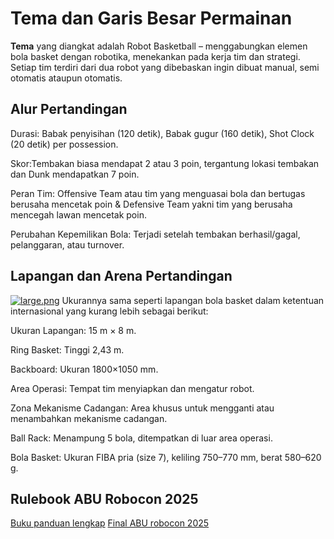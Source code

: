 # Tema dan Garis Besar Permainan
**Tema** yang diangkat adalah Robot Basketball – menggabungkan elemen bola basket dengan robotika, menekankan pada kerja tim dan strategi. Setiap tim terdiri dari dua robot yang dibebaskan ingin dibuat manual, semi otomatis ataupun otomatis. 


## Alur Pertandingan
Durasi: Babak penyisihan (120 detik), Babak gugur (160 detik), Shot Clock (20 detik) per possession.

Skor:Tembakan biasa mendapat 2 atau 3 poin, tergantung lokasi tembakan dan Dunk mendapatkan 7 poin.

Peran Tim: Offensive Team atau tim yang menguasai bola dan bertugas berusaha mencetak poin & Defensive Team yakni tim yang berusaha mencegah lawan mencetak poin.

Perubahan Kepemilikan Bola: Terjadi setelah tembakan berhasil/gagal, pelanggaran, atau turnover.



## Lapangan dan Arena Pertandingan 
[![large.png](https://i.postimg.cc/W4HmCLZf/large.png)](https://postimg.cc/cKf8tzXQ)
Ukurannya sama seperti lapangan bola basket dalam ketentuan internasional yang kurang lebih sebagai berikut:

Ukuran Lapangan: 15 m × 8 m.

Ring Basket: Tinggi 2,43 m.

Backboard: Ukuran 1800×1050 mm.

Area Operasi: Tempat tim menyiapkan dan mengatur robot.

Zona Mekanisme Cadangan: Area khusus untuk mengganti atau menambahkan mekanisme cadangan.

Ball Rack: Menampung 5 bola, ditempatkan di luar area operasi.

Bola Basket: Ukuran FIBA pria (size 7), keliling 750–770 mm, berat 580–620 g.


## Rulebook ABU Robocon 2025
[Buku panduan lengkap](https://www.tpa.or.th/robot/files/2024/ABU-Robocon-2024-Rulebook.pdf)
[Final ABU robocon 2025](https://youtu.be/ALHGTQl3Vao?si=VhDsPwqhrwKzjeib)

